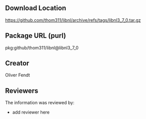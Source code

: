 ## Download Location

https://github.com/thom311/libnl/archive/refs/tags/libnl3_7_0.tar.gz

## Package URL (purl)

pkg:github/thom311/libnl@libnl3_7_0

## Creator

Oliver Fendt

## Reviewers

The information was reviewed by:

* add reviewer here

